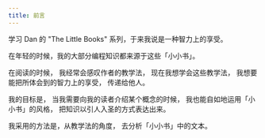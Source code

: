 ```yaml
---
title: 前言
---
```


学习 Dan 的 "The Little Books" 系列，于来我说是一种智力上的享受。

在年轻的时候，我的大部分编程知识都来源于这些「小小书」。

在阅读的时候，
我经常会感叹作者的教学法，
现在我想学会这些教学法，
我想要能把所体会到的智力上的享受，
传递给他人。

我的目标是，
当我需要向我的读者介绍某个概念的时候，
我也能自如地运用「小小书」的风格，
把知识以引人入圣的方式表达出来。

我采用的方法是，从教学法的角度，
去分析「小小书」中的文本。
